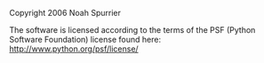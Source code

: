 Copyright 2006 Noah Spurrier

The software is licensed according to the terms of the PSF (Python Software Foundation) license found here: http://www.python.org/psf/license/
